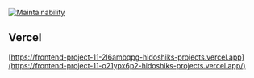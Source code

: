 [![Maintainability](https://api.codeclimate.com/v1/badges/8cb169e6c5cbaf2c9864/maintainability)](https://codeclimate.com/github/hidoshik/frontend-project-11/maintainability)

## Vercel
[https://frontend-project-11-2l6ambqpg-hidoshiks-projects.vercel.app](https://frontend-project-11-o21ypx6p2-hidoshiks-projects.vercel.app/)
